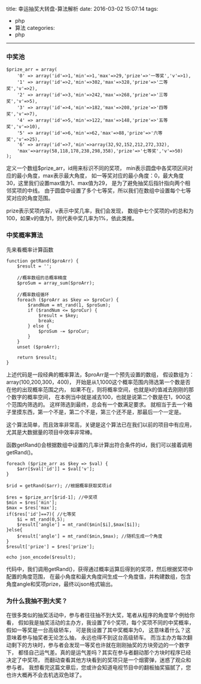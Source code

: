 title: 幸运抽奖大转盘-算法解析
date: 2016-03-02 15:07:14
tags:
  - php
  - 算法
categories:
  - php
---


### 中奖池

```
$prize_arr = array( 
    '0' => array('id'=>1,'min'=>1,'max'=>29,'prize'=>'一等奖','v'=>1), 
    '1' => array('id'=>2,'min'=>302,'max'=>328,'prize'=>'二等奖','v'=>2), 
    '2' => array('id'=>3,'min'=>242,'max'=>268,'prize'=>'三等奖','v'=>5), 
    '3' => array('id'=>4,'min'=>182,'max'=>208,'prize'=>'四等奖','v'=>7), 
    '4' => array('id'=>5,'min'=>122,'max'=>148,'prize'=>'五等奖','v'=>10), 
    '5' => array('id'=>6,'min'=>62,'max'=>88,'prize'=>'六等奖','v'=>25), 
    '6' => array('id'=>7,'min'=>array(32,92,152,212,272,332), 
    'max'=>array(58,118,178,238,298,358),'prize'=>'七等奖','v'=>50) 
);
```


定义一个数组$prize_arr，id用来标识不同的奖项，
min表示圆盘中各奖项区间对应的最小角度，max表示最大角度，
如一等奖对应的最小角度：0，最大角度30，这里我们设置max值为1、max值为29，
是为了避免抽奖后指针指向两个相邻奖项的中线。
由于圆盘中设置了多个七等奖，所以我们在数组中设置每个七等奖对应的角度范围。

prize表示奖项内容，v表示中奖几率，我们会发现，
数组中七个奖项的v的总和为100，如果v的值为1，则代表中奖几率为1%，依此类推。


### 中奖概率算法


先来看概率计算函数

```
function getRand($proArr) { 
    $result = ''; 
 
    //概率数组的总概率精度 
    $proSum = array_sum($proArr); 
 
    //概率数组循环 
    foreach ($proArr as $key => $proCur) { 
        $randNum = mt_rand(1, $proSum); 
        if ($randNum <= $proCur) { 
            $result = $key; 
            break; 
        } else { 
            $proSum -= $proCur; 
        } 
    } 
    unset ($proArr); 
 
    return $result; 
} 
```



上述代码是一段经典的概率算法，$proArr是一个预先设置的数组，
假设数组为：array(100,200,300，400)，
开始是从1,1000这个概率范围内筛选第一个数是否在他的出现概率范围之内， 
如果不在，则将概率空间，也就是k的值减去刚刚的那个数字的概率空间，
在本例当中就是减去100，也就是说第二个数是在1，900这个范围内筛选的。
这样筛选到最终，总会有一个数满足要求。
就相当于去一个箱子里摸东西，第一个不是，第二个不是，第三个还不是，那最后一个一定是。

这个算法简单，而且效率非常高，关键是这个算法已在我们以前的项目中有应用，尤其是大数据量的项目中效率非常棒。


函数getRand()会根据数组中设置的几率计算出符合条件的id，我们可以接着调用getRand()。


```
foreach ($prize_arr as $key => $val) { 
    $arr[$val['id']] = $val['v']; 
} 
 
$rid = getRand($arr); //根据概率获取奖项id 
 
$res = $prize_arr[$rid-1]; //中奖项 
$min = $res['min']; 
$max = $res['max']; 
if($res['id']==7){ //七等奖 
    $i = mt_rand(0,5); 
    $result['angle'] = mt_rand($min[$i],$max[$i]); 
}else{ 
    $result['angle'] = mt_rand($min,$max); //随机生成一个角度 
} 
$result['prize'] = $res['prize']; 
 
echo json_encode($result); 
```

代码中，我们调用getRand()，获得通过概率运算后得到的奖项，然后根据奖项中配置的角度范围，
在最小角度和最大角度间生成一个角度值，并构建数组，包含角度angle和奖项prize，最终以json格式输出。



### 为什么我抽不到大奖？


在很多类似的抽奖活动中，参与者往往抽不到大奖，笔者从程序的角度举个例给你看，
假如我是抽奖活动的主办方，我设置了6个奖项，每个奖项不同的中奖概率，假如一等奖是一台高级轿车，
可是我设置了其中奖概率为0，
这意味着什么？这意味着参与抽奖者无论怎么抽，
永远也得不到这台高级轿车。
而当主办方每次翻动剩下的方块时，参与者会发现一等奖也许就在刚刚抽奖的方块旁边的一个数字下，
都怪自己运气差。真的是运气差吗？其实在参与者翻动那个方块时程序已经决定了中奖项，
而翻动查看其他方块看到的奖项只是一个烟雾弹，迷惑了观众和参与者。
我想看完这篇文章后，您或许会知道电视节目中的翻板抽奖猫腻了，您也许大概再不会去机选双色球了。